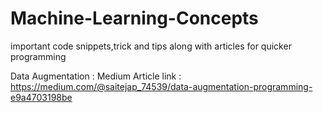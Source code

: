 # Machine-Learning-Concepts
important code snippets,trick and tips along with articles for quicker programming

Data Augmentation :
Medium Article link : https://medium.com/@saitejap_74539/data-augmentation-programming-e9a4703198be
